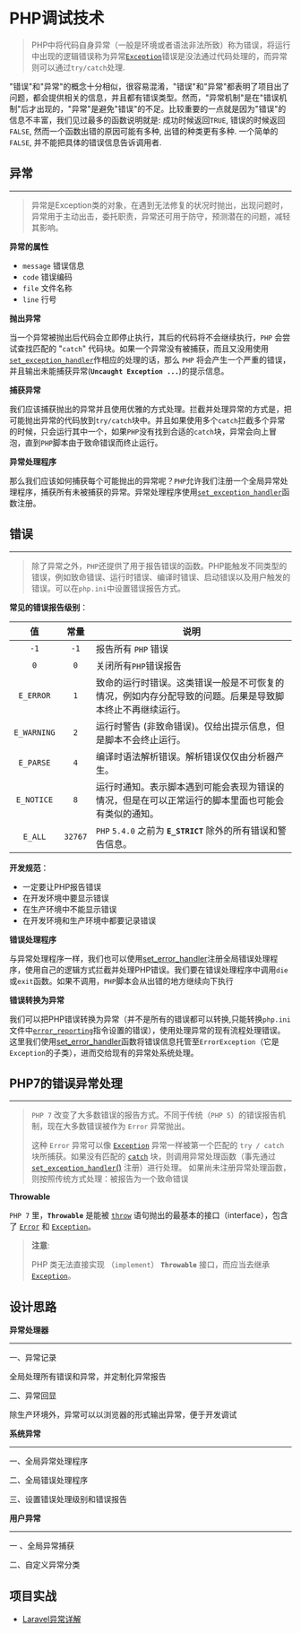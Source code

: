 # PHP调试技术

> PHP中将代码自身异常（一般是环境或者语法非法所致）称为错误，将运行中出现的逻辑错误称为异常[`Exception`](https://www.php.net/manual/zh/class.exception.php)错误是没法通过代码处理的，而异常则可以通过`try/catch`处理.

"错误"和"异常"的概念十分相似，很容易混淆，"错误"和"异常"都表明了项目出了问题，都会提供相关的信息，并且都有错误类型。然而，"异常机制"是在"错误机制"后才出现的，"异常"是避免"错误"的不足。比较重要的一点就是因为"错误"的信息不丰富，我们见过最多的函数说明就是: 成功时候返回`TRUE`, 错误的时候返回`FALSE`, 然而一个函数出错的原因可能有多种, 出错的种类更有多种. 一个简单的`FALSE`, 并不能把具体的错误信息告诉调用者.



## 异常

----



> 异常是Exception类的对象，在遇到无法修复的状况时抛出，出现问题时，异常用于主动出击，委托职责，异常还可用于防守，预测潜在的问题，减轻其影响。

**异常的属性**

- `message`  错误信息
- `code` 错误编码
- `file` 文件名称
- `line` 行号

**抛出异常**

当一个异常被抛出后代码会立即停止执行，其后的代码将不会继续执行，`PHP` 会尝试查找匹配的 "`catch`" 代码块。如果一个异常没有被捕获，而且又没用使用[`set_exception_handler`](http://www.php.net/manual/zh/function.set-exception-handler.php)作相应的处理的话，那么 `PHP` 将会产生一个严重的错误，并且输出未能捕获异常(**`Uncaught Exception ...`**)的提示信息。

**捕获异常**

我们应该捕获抛出的异常并且使用优雅的方式处理。拦截并处理异常的方式是，把可能抛出异常的代码放到`try/catch`块中。并且如果使用多个`catch`拦截多个异常的时候，只会运行其中一个，如果`PHP`没有找到合适的`catch`块，异常会向上冒泡，直到`PHP`脚本由于致命错误而终止运行。

**异常处理程序**

那么我们应该如何捕获每个可能抛出的异常呢？`PHP`允许我们注册一个全局异常处理程序，捕获所有未被捕获的异常。异常处理程序使用[`set_exception_handler`](http://www.php.net/manual/zh/function.set-exception-handler.php)函数注册。



## 错误

----



> 除了异常之外，`PHP`还提供了用于报告错误的函数。PHP能触发不同类型的错误，例如致命错误、运行时错误、编译时错误、启动错误以及用户触发的错误。可以在`php.ini`中设置错误报告方式。

**常见的错误报告级别**：

|     值      |  常量   | 说明                                                         |
| :---------: | :-----: | ------------------------------------------------------------ |
|    `-1`     |  `-1`   | 报告所有 `PHP` 错误                                          |
|     `0`     |   `0`   | 关闭所有`PHP`错误报告                                        |
|  `E_ERROR`  |   `1`   | 致命的运行时错误。这类错误一般是不可恢复的情况，例如内存分配导致的问题。后果是导致脚本终止不再继续运行。 |
| `E_WARNING` |   `2`   | 运行时警告 (非致命错误)。仅给出提示信息，但是脚本不会终止运行。 |
|  `E_PARSE`  |   `4`   | 编译时语法解析错误。解析错误仅仅由分析器产生。               |
| `E_NOTICE`  |   `8`   | 运行时通知。表示脚本遇到可能会表现为错误的情况，但是在可以正常运行的脚本里面也可能会有类似的通知。 |
|   `E_ALL`   | `32767` | `PHP` `5.4.0` 之前为 **`E_STRICT`** 除外的所有错误和警告信息。 |

**开发规范**：

- 一定要让PHP报告错误
- 在开发环境中要显示错误
- 在生产环境中不能显示错误
- 在开发环境和生产环境中都要记录错误

**错误处理程序**

与异常处理程序一样，我们也可以使用[set_error_handler](https://www.php.net/manual/zh/function.set-error-handler.php)注册全局错误处理程序，使用自己的逻辑方式拦截并处理PHP错误。我们要在错误处理程序中调用`die`或`exit`函数。如果不调用，`PHP`脚本会从出错的地方继续向下执行

**错误转换为异常**

我们可以把PHP错误转换为异常（并不是所有的错误都可以转换,只能转换`php.ini`文件中[`error_reporting`](https://www.php.net/manual/zh/function.error-reporting)指令设置的错误），使用处理异常的现有流程处理错误。这里我们使用[set_error_handler](https://www.php.net/manual/zh/function.set-error-handler.php)函数将错误信息托管至`ErrorException`（它是`Exception`的子类），进而交给现有的异常处系统处理。

## PHP7的错误异常处理

----

> `PHP 7` 改变了大多数错误的报告方式。不同于传统（`PHP 5`）的错误报告机制，现在大多数错误被作为 `Error` 异常抛出。
>
> 这种 `Error` 异常可以像 [`Exception`](http://php.net/manual/zh/class.exception.php) 异常一样被第一个匹配的 `try / catch` 块所捕获。如果没有匹配的 [`catch`](http://php.net/manual/zh/language.exceptions.php#language.exceptions.catch) 块，则调用异常处理函数（事先通过 [`set_exception_handler`()](http://php.net/manual/zh/function.set-exception-handler.php) 注册）进行处理。 如果尚未注册异常处理函数，则按照传统方式处理：被报告为一个致命错误

**Throwable** 

`PHP 7` 里，**`Throwable`** 是能被 [`throw`](https://www.php.net/manual/zh/language.exceptions.php) 语句抛出的最基本的接口（interface），包含了 [`Error`](https://www.php.net/manual/zh/class.error.php) 和 [`Exception`](https://www.php.net/manual/zh/class.exception.php)。

> **注意**:
>
> PHP 类无法直接实现 （`implement`） **`Throwable`** 接口，而应当去继承 [`Exception`](https://www.php.net/manual/zh/class.exception.php)。





## 设计思路

**异常处理器**

----

一、异常记录

全局处理所有错误和异常，并定制化异常报告

二、异常回显

除生产环境外，异常可以以浏览器的形式输出异常，便于开发调试

**系统异常**

----

一、全局异常处理程序

二、全局错误处理程序

三、设置错误处理级别和错误报告

**用户异常**

----

一 、全局异常捕获

二、自定义异常分类



## 项目实战

- [Laravel异常详解]()